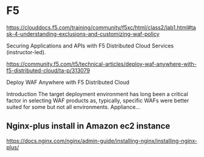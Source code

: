# F5 # 

https://clouddocs.f5.com/training/community/f5xc/html/class2/lab1.html#task-4-understanding-exclusions-and-customizing-waf-policy

Securing Applications and APIs with F5 Distributed Cloud Services (instructor-led). 


https://community.f5.com/t5/technical-articles/deploy-waf-anywhere-with-f5-distributed-cloud/ta-p/313079

Deploy WAF Anywhere with F5 Distributed Cloud

Introduction The target deployment environment has long been a critical factor in selecting WAF products as, typically, specific WAFs were better suited for some but not all environments. Appliance...

##  Nginx-plus install in Amazon ec2 instance ##
https://docs.nginx.com/nginx/admin-guide/installing-nginx/installing-nginx-plus/



